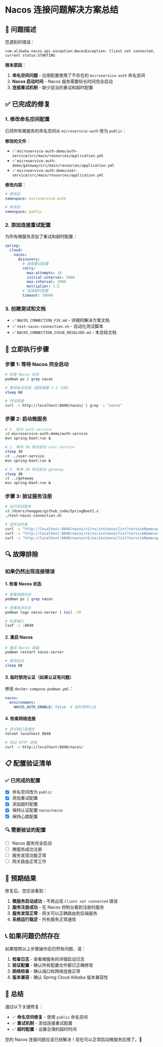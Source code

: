 # Nacos 连接问题解决方案总结

## 🚨 **问题描述**

您遇到的错误：
```
com.alibaba.nacos.api.exception.NacosException: Client not connected, current status:STARTING
```

**根本原因**：
1. **命名空间问题** - 应用配置使用了不存在的 `microservice-auth` 命名空间
2. **Nacos 启动时间** - Nacos 服务需要较长时间完全启动
3. **连接重试机制** - 缺少适当的重试和超时配置

## ✅ **已完成的修复**

### **1. 修改命名空间配置**
已将所有微服务的命名空间从 `microservice-auth` 改为 `public`：

**修改的文件**：
- ✅ `microservice-auth-demo/auth-service/src/main/resources/application.yml`
- ✅ `microservice-auth-demo/gateway/src/main/resources/application.yml`
- ✅ `microservice-auth-demo/user-service/src/main/resources/application.yml`

**修改内容**：
```yaml
# 修改前
namespace: microservice-auth

# 修改后
namespace: public
```

### **2. 添加连接重试配置**
为所有微服务添加了重试和超时配置：

```yaml
spring:
  cloud:
    nacos:
      discovery:
        # 连接重试配置
        retry:
          max-attempts: 10
          initial-interval: 1000
          max-interval: 2000
          multiplier: 1.5
        # 连接超时配置
        timeout: 30000
```

### **3. 创建测试和文档**
- ✅ `NACOS_CONNECTION_FIX.md` - 详细的解决方案文档
- ✅ `test-nacos-connection.sh` - 自动化测试脚本
- ✅ `NACOS_CONNECTION_ISSUE_RESOLVED.md` - 本总结文档

## 🚀 **立即执行步骤**

### **步骤 1: 等待 Nacos 完全启动**
```bash
# 检查 Nacos 状态
podman ps | grep nacos

# 等待启动完成（通常需要 1-2 分钟）
sleep 60

# 测试连接
curl -s http://localhost:8848/nacos/ | grep -i "nacos"
```

### **步骤 2: 启动微服务**
```bash
# 1. 启动 auth-service
cd microservice-auth-demo/auth-service
mvn spring-boot:run &

# 2. 等待 30 秒后启动 user-service
sleep 30
cd ../user-service
mvn spring-boot:run &

# 3. 等待 30 秒后启动 gateway
sleep 30
cd ../gateway
mvn spring-boot:run &
```

### **步骤 3: 验证服务注册**
```bash
# 运行测试脚本
cd /Users/hanggao/github_code/SpringBoot2.x
./test-nacos-connection.sh

# 或手动检查
curl -s "http://localhost:8848/nacos/v1/ns/instance/list?serviceName=auth-service"
curl -s "http://localhost:8848/nacos/v1/ns/instance/list?serviceName=user-service"
curl -s "http://localhost:8848/nacos/v1/ns/instance/list?serviceName=api-gateway"
```

## 🔍 **故障排除**

### **如果仍然出现连接错误**

#### **1. 检查 Nacos 状态**
```bash
# 查看容器状态
podman ps | grep nacos

# 查看启动日志
podman logs nacos-server | tail -20

# 检查端口
lsof -i :8848
```

#### **2. 重启 Nacos**
```bash
# 重启 Nacos 容器
podman restart nacos-server

# 等待启动
sleep 60
```

#### **3. 临时禁用认证（如果认证有问题）**
修改 `docker-compose-podman.yml`：
```yaml
nacos:
  environment:
    NACOS_AUTH_ENABLE: false  # 临时禁用认证
```

#### **4. 检查网络连接**
```bash
# 测试端口连通性
telnet localhost 8848

# 测试 HTTP 连接
curl -v http://localhost:8848/nacos/
```

## 📋 **配置验证清单**

### **✅ 已完成的配置**
- [x] 命名空间改为 `public`
- [x] 添加重试配置
- [x] 添加超时配置
- [x] 保持认证配置 `nacos/nacos`
- [x] 保持心跳配置

### **🔍 需要验证的配置**
- [ ] Nacos 服务完全启动
- [ ] 微服务成功注册
- [ ] 服务发现功能正常
- [ ] 网关路由正常工作

## 🎯 **预期结果**

修复后，您应该看到：

1. **微服务启动成功** - 不再出现 `Client not connected` 错误
2. **服务注册成功** - 在 Nacos 控制台看到注册的服务
3. **服务发现正常** - 网关可以正确路由到后端服务
4. **系统运行稳定** - 所有服务正常通信

## 📞 **如果问题仍然存在**

如果按照以上步骤操作后仍然有问题，请：

1. **检查日志** - 查看微服务的详细启动日志
2. **验证配置** - 确认所有配置文件都已正确修改
3. **网络检查** - 确认端口和网络连接正常
4. **版本兼容** - 确认 Spring Cloud Alibaba 版本兼容性

## 🎉 **总结**

通过以下关键修复：
- ✅ **命名空间修复** - 使用 `public` 命名空间
- ✅ **重试机制** - 添加连接重试配置
- ✅ **超时配置** - 设置合理的超时时间

您的 Nacos 连接问题应该已经解决！现在可以正常启动微服务应用了。🚀
